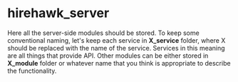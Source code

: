 # hirehawk_server
Here all the server-side modules should be stored.
To keep some conventional naming, let's keep each service in **X_service** folder, where X should be replaced with the name of the service. Services in this meaning are all things that provide API.
Other modules can be either stored in **X_module** folder or whatever name that you think is appropriate to describe the functionality.
